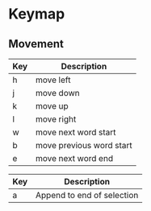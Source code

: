 # Keymap


## Movement

| Key | Description |
|-----|-----------|
| h   | move left |
| j   | move down |
| k   | move up |
| l   | move right |
| w   | move next word start |
| b   | move previous word start |
| e   | move next word end |

| Key | Description |
|-----|-----------|
| a   | Append to end of selection |
